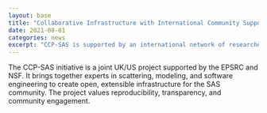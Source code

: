 ```yaml
---
layout: base
title: "Collaborative Infrastructure with International Community Support"
date: 2021-08-01
categories: news
excerpt: "CCP-SAS is supported by an international network of researchers and developers."
---
```


The CCP-SAS initiative is a joint UK/US project supported by the EPSRC and NSF. It brings together experts in scattering, modeling, and software engineering to create open, extensible infrastructure for the SAS community. The project values reproducibility, transparency, and community engagement.
